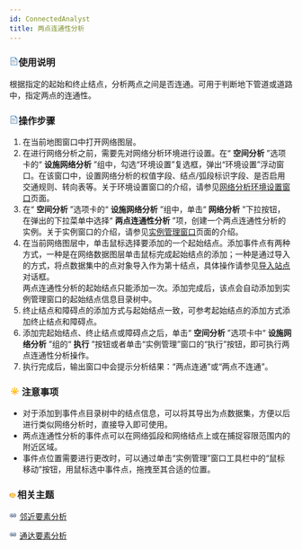 ```yaml
---
id: ConnectedAnalyst
title: 两点连通性分析
---
```

### ![](../img/read.gif)使用说明

根据指定的起始和终止结点，分析两点之间是否连通。可用于判断地下管道或道路中，指定两点的连通性。

### ![](../img/read.gif)操作步骤

1. 在当前地图窗口中打开网络图层。
2. 在进行网络分析之前，需要先对网络分析环境进行设置。在“ **空间分析** ”选项卡的“ **设施网络分析** ”组中，勾选“环境设置”复选框，弹出“环境设置”浮动窗口。在该窗口中，设置网络分析的权值字段、结点/弧段标识字段、是否启用交通规则、转向表等。关于环境设置窗口的介绍，请参见[网络分析环境设置窗口](NetAnalystEnvironmentWIN)页面。
3. 在“ **空间分析** ”选项卡的“ **设施网络分析** ”组中，单击“ **网络分析** ”下拉按钮，在弹出的下拉菜单中选择“ **两点连通性分析** ”项，创建一个两点连通性分析的实例。关于实例窗口的介绍，请参见[实例管理窗口](InstanceWIN)页面的介绍。
4. 在当前网络图层中，单击鼠标选择要添加的一个起始结点。添加事件点有两种方式，一种是在网络数据图层单击鼠标完成起始结点的添加；一种是通过导入的方式，将点数据集中的点对象导入作为第十结点，具体操作请参见[导入站点](ImportLocations)对话框。 <br/>两点连通性分析的起始结点只能添加一次。添加完成后，该点会自动添加到实例管理窗口的起始结点信息目录树中。
5. 终止结点和障碍点的添加方式与起始结点一致，可参考起始结点的添加方式添加终止结点和障碍点。
6. 添加完起始结点、终止结点或障碍点之后，单击“ **空间分析** ”选项卡中“ **设施网络分析** ”组的“ **执行** ”按钮或者单击“实例管理”窗口的“执行”按钮，即可执行两点连通性分析操作。
7. 执行完成后，输出窗口中会提示分析结果：“两点连通”或“两点不连通”。

### ![](../img/note.png)注意事项

* 对于添加到事件点目录树中的结点信息，可以将其导出为点数据集，方便以后进行类似网络分析时，直接导入即可使用。
* 两点连通性分析的事件点可以在网络弧段和网络结点上或在捕捉容限范围内的附近区域。
* 事件点位置需要进行更改时，可以通过单击“实例管理”窗口工具栏中的“鼠标移动”按钮，用鼠标选中事件点，拖拽至其合适的位置。

### ![](../img/seealso.png)相关主题

![](../img/smalltitle.png) [邻近要素分析](AdjoinAnalyst)

![](../img/smalltitle.png) [通达要素分析](AccessibilityAnalyst)
